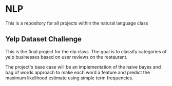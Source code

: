 # NLP
This is a repository for all projects within the natural language class

## Yelp Dataset Challenge
This is the final project for the nlp class.
The goal is to classify categories of yelp businesses based on user reviews on the restaurant.

The project's base case will be an implementation of the naive bayes and bag of words approach to make each word
a feature and predict the maximum likelihood estimate using simple term frequencies.
